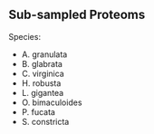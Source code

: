 
## Sub-sampled Proteoms

Species:

   * A. granulata
   * B. glabrata
   * C. virginica
   * H. robusta
   * L. gigantea
   * O. bimaculoides
   * P. fucata
   * S. constricta
